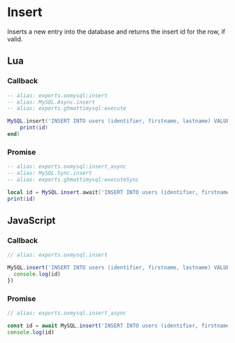 # Insert

Inserts a new entry into the database and returns the insert id for the row, if valid.

## Lua

### Callback

```lua
-- alias: exports.oxmysql:insert
-- alias: MySQL.Async.insert
-- alias: exports.ghmattimysql:execute

MySQL.insert('INSERT INTO users (identifier, firstname, lastname) VALUES (?, ?, ?)', {playerIdentifier, firstName, lastName}, function(id)
    print(id)
end)
```

### Promise

```lua
-- alias: exports.oxmysql:insert_async
-- alias: MySQL.Sync.insert
-- alias: exports.ghmattimysql:executeSync

local id = MySQL.insert.await('INSERT INTO users (identifier, firstname, lastname) VALUES (?, ?, ?)', {playerIdentifier, firstName, lastName})
print(id)
```

## JavaScript

### Callback

```js
// alias: exports.oxmysql.insert

MySQL.insert('INSERT INTO users (identifier, firstname, lastname) VALUES (?, ?, ?)', [playerIdentifier, firstName, lastName], (id) => {
  console.log(id)
})
```

### Promise

```js
// alias: exports.oxmysql.insert_async

const id = await MySQL.insert('INSERT INTO users (identifier, firstname, lastname) VALUES (?, ?, ?)', [playerIdentifier, firstName, lastName])
console.log(id)
```

